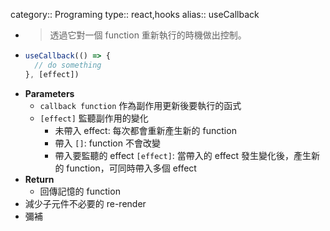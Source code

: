 category:: Programing
type:: react,hooks
alias:: useCallback

- > 透過它對一個 function 重新執行的時機做出控制。
- ```typescript
  useCallback(() => {
  	// do something
  }, [effect])
  ```
- **Parameters**
	- `callback function` 作為副作用更新後要執行的函式
	- `[effect]` 監聽副作用的變化
		- 未帶入 effect: 每次都會重新產生新的 function
		- 帶入 `[]`: function 不會改變
		- 帶入要監聽的 effect `[effect]`: 當帶入的 effect 發生變化後，產生新的 function，可同時帶入多個 effect
- **Return**
	- 回傳記憶的 function
- 減少子元件不必要的 re-render
- 彌補